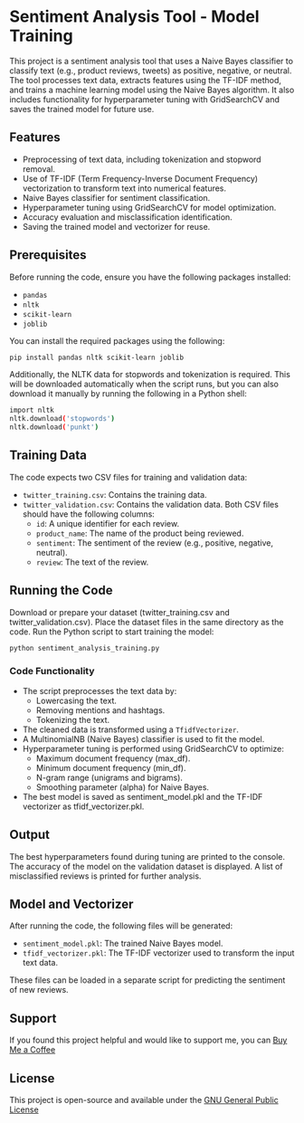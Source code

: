 # Sentiment Analysis Tool - Model Training

This project is a sentiment analysis tool that uses a Naive Bayes classifier to classify text (e.g., product reviews, tweets) as positive, negative, or neutral. The tool processes text data, extracts features using the TF-IDF method, and trains a machine learning model using the Naive Bayes algorithm. It also includes functionality for hyperparameter tuning with GridSearchCV and saves the trained model for future use.

## Features

- Preprocessing of text data, including tokenization and stopword removal.
- Use of TF-IDF (Term Frequency-Inverse Document Frequency) vectorization to transform text into numerical features.
- Naive Bayes classifier for sentiment classification.
- Hyperparameter tuning using GridSearchCV for model optimization.
- Accuracy evaluation and misclassification identification.
- Saving the trained model and vectorizer for reuse.

## Prerequisites

Before running the code, ensure you have the following packages installed:

- `pandas`
- `nltk`
- `scikit-learn`
- `joblib`

You can install the required packages using the following:

```bash
pip install pandas nltk scikit-learn joblib
```

Additionally, the NLTK data for stopwords and tokenization is required. This will be downloaded automatically when the script runs,
but you can also download it manually by running the following in a Python shell:

```bash
import nltk
nltk.download('stopwords')
nltk.download('punkt')
```
## Training Data
The code expects two CSV files for training and validation data:

- `twitter_training.csv`: Contains the training data.
- `twitter_validation.csv`: Contains the validation data. Both CSV files should have the following columns:
  - `id`: A unique identifier for each review.
  - `product_name`: The name of the product being reviewed.
  - `sentiment`: The sentiment of the review (e.g., positive, negative, neutral).
  - `review`: The text of the review.
## Running the Code
Download or prepare your dataset (twitter_training.csv and twitter_validation.csv).
Place the dataset files in the same directory as the code.
Run the Python script to start training the model:
```bash
python sentiment_analysis_training.py
```
### Code Functionality
- The script preprocesses the text data by:
  - Lowercasing the text.
  - Removing mentions and hashtags.
  - Tokenizing the text.
- The cleaned data is transformed using a `TfidfVectorizer`.
- A MultinomialNB (Naive Bayes) classifier is used to fit the model.
- Hyperparameter tuning is performed using GridSearchCV to optimize:
  - Maximum document frequency (max_df).
  - Minimum document frequency (min_df).
  - N-gram range (unigrams and bigrams).
  - Smoothing parameter (alpha) for Naive Bayes.
- The best model is saved as sentiment_model.pkl and the TF-IDF vectorizer as tfidf_vectorizer.pkl.
  
## Output
The best hyperparameters found during tuning are printed to the console.
The accuracy of the model on the validation dataset is displayed.
A list of misclassified reviews is printed for further analysis.

## Model and Vectorizer
After running the code, the following files will be generated:

- `sentiment_model.pkl`: The trained Naive Bayes model.
- `tfidf_vectorizer.pkl`: The TF-IDF vectorizer used to transform the input text data.

These files can be loaded in a separate script for predicting the sentiment of new reviews.

## Support
If you found this project helpful and would like to support me, you can [Buy Me a Coffee](https://buymeacoffee.com/caffeinatedkim)

## License
This project is open-source and available under the [GNU General Public License](https://github.com/kim2235/basic_sentiment_analysis/blob/main/LICENSE)

